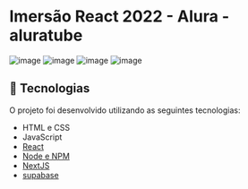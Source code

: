 # Imersão React 2022 - Alura - aluratube

![image](https://user-images.githubusercontent.com/101356855/201522983-79825375-dc10-40fd-8f26-5c2605596fa2.png)
![image](https://user-images.githubusercontent.com/101356855/201523003-457b3421-cc59-4cde-97b2-691661bc307a.png)
![image](https://user-images.githubusercontent.com/101356855/201523040-43eaa9ab-c764-4f83-92d5-5409d8320671.png)
![image](https://user-images.githubusercontent.com/101356855/201523205-4d96c2f8-93e2-4a97-869c-941ad2820d5c.png)


## 🚀 Tecnologias

O projeto foi desenvolvido utilizando as seguintes tecnologias:
- HTML e CSS
- JavaScript
- [React](https://pt-br.reactjs.org/)
- [Node e NPM](https://nodejs.org/)
- [NextJS](https://nextjs.org/)
- [supabase](https://supabase.com/)

